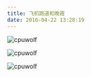 ```yaml
---
title: 飞机跑道和晚霞
date: 2016-04-22 13:28:19
---
```






![cpuwolf](/images/data/attachment/201604/22/212757pi3yo1lvx3lv8kii.jpg)

![cpuwolf](/images/data/attachment/201604/22/212810q3f1usxg0hduof21.jpg)

![cpuwolf](/images/data/attachment/201604/22/214015e4sz59xu3is3jkzc.jpg)
